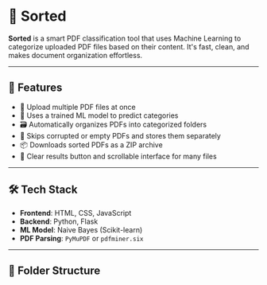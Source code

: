 # 📂 Sorted

**Sorted** is a smart PDF classification tool that uses Machine Learning to categorize uploaded PDF files based on their content. It's fast, clean, and makes document organization effortless.

---

## 🚀 Features

- 📄 Upload multiple PDF files at once
- 🧠 Uses a trained ML model to predict categories
- 🗃️ Automatically organizes PDFs into categorized folders
- 🧼 Skips corrupted or empty PDFs and stores them separately
- 📦 Downloads sorted PDFs as a ZIP archive
- 🧹 Clear results button and scrollable interface for many files

---

## 🛠️ Tech Stack

- **Frontend**: HTML, CSS, JavaScript  
- **Backend**: Python, Flask  
- **ML Model**: Naive Bayes (Scikit-learn)  
- **PDF Parsing**: `PyMuPDF` or `pdfminer.six`

---

## 📁 Folder Structure

